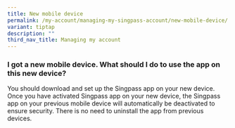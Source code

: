 ```yaml
---
title: New mobile device
permalink: /my-account/managing-my-singpass-account/new-mobile-device/
variant: tiptap
description: ""
third_nav_title: Managing my account
---
```

<h3>I got a new mobile device. What should I do to use the app on this new device?</h3>
<p>You should download and set up the Singpass app on your new device. Once
you have activated Singpass app on your new device, the Singpass app on
your previous mobile device will automatically be deactivated to ensure
security. There is no need to uninstall the app from previous devices.</p>